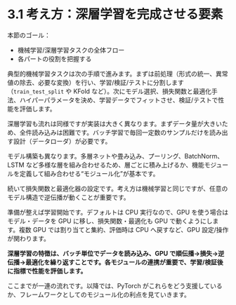 # 3.1 考え方：深層学習を完成させる要素

本節のゴール：

- 機械学習/深層学習タスクの全体フロー
- 各パートの役割を把握する

典型的機械学習タスクは次の手順で進みます。まずは前処理（形式の統一、異常値の除去、必要な変換）を行い、学習/検証/テストに分割します（`train_test_split` や KFold など）。次にモデル選択、損失関数と最適化手法、ハイパーパラメータを決め、学習データでフィットさせ、検証/テストで性能を評価します。

深層学習も流れは同様ですが実装は大きく異なります。まずデータ量が大きいため、全件読み込みは困難です。バッチ学習で毎回一定数のサンプルだけを読み出す設計（データローダ）が必要です。

モデル構築も異なります。多層ネットや畳み込み、プーリング、BatchNorm、LSTM など多様な層を組み合わせるため、層ごとに積み上げるか、機能モジュールを定義して組み合わせる“モジュール化”が基本です。

続いて損失関数と最適化器の設定です。考え方は機械学習と同じですが、任意のモデル構造で逆伝播が動くことが重要です。

準備が整えば学習開始です。デフォルトは CPU 実行なので、GPU を使う場合はモデル・データを GPU に移し、損失関数・最適化も GPU で動くようにします。複数 GPU では割り当てと集約、評価時は CPU へ戻すなど、GPU 設定/操作が関わります。

**深層学習の特徴は、バッチ単位でデータを読み込み、GPU で順伝播→損失→逆伝播→最適化を繰り返すことです。各モジュールの連携が重要で、学習/検証後に指標で性能を評価します。**

ここまでが一連の流れです。以降では、PyTorch がこれらをどう支援しているか、フレームワークとしてのモジュール化の利点を見ていきます。
